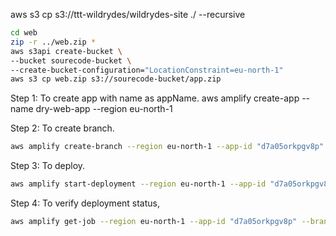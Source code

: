 aws s3 cp s3://ttt-wildrydes/wildrydes-site ./ --recursive
```sh 
cd web
zip -r ../web.zip *
aws s3api create-bucket \
--bucket sourecode-bucket \
--create-bucket-configuration="LocationConstraint=eu-north-1"
aws s3 cp web.zip s3://sourecode-bucket/app.zip
```

Step 1: To create app with name as appName. aws amplify create-app --name dry-web-app --region eu-north-1

Step 2: To create branch. 
```sh
aws amplify create-branch --region eu-north-1 --app-id "d7a05orkpgv8p" --branch-name "master". There are other ways to create branch as well.
```

Step 3: To deploy. 
```sh 
aws amplify start-deployment --region eu-north-1 --app-id "d7a05orkpgv8p" --branch-name "master" --source-url "s3://sourecode-bucket/app.zip" --query jobSummary.jobId --output text
```

Step 4: To verify deployment status, 
```sh 
aws amplify get-job --region eu-north-1 --app-id "d7a05orkpgv8p" --branch-name "master" --job-id "5" --query job.summary.status --output text
```

